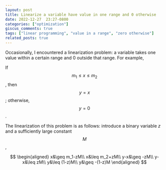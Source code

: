 ```yaml
---
layout: post
title: Linearize a variable have value in one range and 0 otherwise
date: 2022-12-27  23:27-0800
categories: ["optimization"]
giscus_comments: true
tags: ["linear programming", "value in a range", "zero otherwise"]
related_posts: true
---
```


Occasionally, I encountered a linearization problem: a variable takes one value within a certain range and 0 outside that range. For example,

If $$m_1 \leq x \leq m_2$$, then $$y = x$$; otherwise, $$y = 0$$.

The linearization of this problem is as follows: introduce a binary variable $z$ and a sufficiently large constant $$M$$,

$$
\begin{aligned}
x&\geq m_1-zM\\
x&\leq m_2+zM\\
y-x&\geq -zM\\
y-x&\leq zM\\
y&\leq (1-z)M\\
y&\geq -(1-z)M
\end{aligned}
$$
